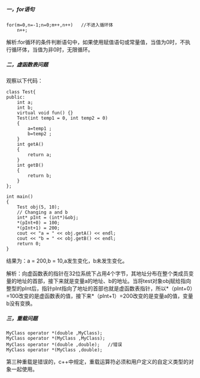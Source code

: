 ##### 一，for语句

```
for(m=0,n=-1;n=0;m++,n++)   //不进入循环体
    n++;
```

解析:for循环的条件判断语句中，如果使用赋值语句或常量值，当值为0时，不执行循环体，当值为非0时，无限循环。

##### 二，虚函数表问题

观察以下代码：

```
class Test{
public:
    int a;
    int b;
    virtual void fun() {}
    Test(int temp1 = 0, int temp2 = 0)
    {
        a=temp1 ;
        b=temp2 ;
    }
    int getA()
    {
        return a;
    }
    int getB()
    {
        return b;
    }
};
 
int main()
{
    Test obj(5, 10);
    // Changing a and b
    int* pInt = (int*)&obj;
    *(pInt+0) = 100;  
    *(pInt+1) = 200;  
    cout << "a = " << obj.getA() << endl;
    cout << "b = " << obj.getB() << endl;
    return 0;
}
```

结果为：a = 200,b = 10,a发生变化，b未发生变化。

解析：向虚函数表的指针在32位系统下占用4个字节，其地址分布在整个类成员变量的地址的首部，接下来就是变量a的地址、b的地址。当将test对象obj赋给指向整型的pInt后，指针pInt指向了地址的首部也就是虚函数表指针，所以*（pInt+0）=100改变的是虚函数表的值，接下来*（pInt+1）=200改变的是变量a的值，变量b没有变换。

##### 三，重载问题

```
MyClass operator *(double ,MyClass);
MyClass operator *(MyClass ,MyClass);
MyClass operator *(double ,double);   //错误
MyClass operator *(MyClass ,double);
```

第三种重载是错误的，c++中规定，重载运算符必须和用户定义的自定义类型的对象一起使用。